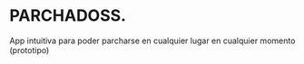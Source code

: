 # PARCHADOSS.
App intuitiva para poder parcharse en cualquier lugar en cualquier momento (prototipo)
